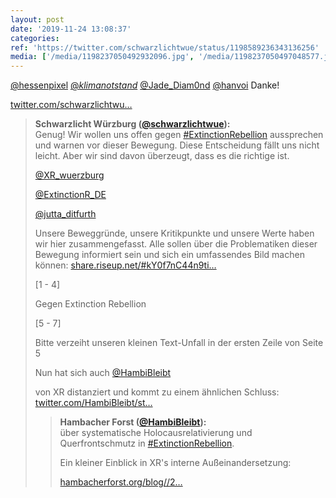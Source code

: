 ```yaml
---
layout: post
date: '2019-11-24 13:08:37'
categories: 
ref: 'https://twitter.com/schwarzlichtwue/status/1198589236343136256'
media: ['/media/1198237050492932096.jpg', '/media/1198237050497048577.jpg', '/media/1198237050589384704.jpg', '/media/1198237050849374208.jpg', '/media/1198237084827435014.jpg', '/media/1198237085330804745.jpg', '/media/1198237085649518592.jpg']
---
```

[@hessenpixel](https://twitter.com/hessenpixel) [@_klimanotstand_](https://twitter.com/_klimanotstand_) [@Jade_Diam0nd](https://twitter.com/Jade_Diam0nd) [@hanvoi](https://twitter.com/hanvoi) Danke!

[twitter.com/schwarzlichtwu…](https://twitter.com/schwarzlichtwue/status/1198237046843858949?s=19)
> <b>Schwarzlicht Würzburg ([@schwarzlichtwue](https://twitter.com/schwarzlichtwue)):</b>  
>Genug! Wir wollen uns offen gegen [#ExtinctionRebellion](/t/extinctionrebellion) aussprechen und warnen vor dieser Bewegung. Diese Entscheidung fällt uns nicht leicht. Aber wir sind davon überzeugt, dass es die richtige ist.  
>  
>  
>  
>[@XR_wuerzburg](https://twitter.com/XR_wuerzburg)  
>  
>[@ExtinctionR_DE](https://twitter.com/ExtinctionR_DE)  
>  
>[@jutta_ditfurth](https://twitter.com/jutta_ditfurth)  
>  
>Unsere Beweggründe, unsere Kritikpunkte und unsere Werte haben wir hier zusammengefasst. Alle sollen über die Problematiken dieser Bewegung informiert sein und sich ein umfassendes Bild machen können: [share.riseup.net/#kY0f7nC44n9ti…](https://share.riseup.net/#kY0f7nC44n9tip_SEJ5mVg)  
>  
>[1 - 4]  
>  
>  
>  
>Gegen Extinction Rebellion   
>  
>[5 - 7]   
>  
>Bitte verzeiht unseren kleinen Text-Unfall in der ersten Zeile von Seite 5  
>  
>Nun hat sich auch [@HambiBleibt](https://twitter.com/HambiBleibt)  
>  
>von XR distanziert und kommt zu einem ähnlichen Schluss: [twitter.com/HambiBleibt/st…](https://twitter.com/HambiBleibt/status/1198579091831709701?s=19)  
>> <b>Hambacher Forst ([@HambiBleibt](https://twitter.com/HambiBleibt)):</b>    
>>über systematische Holocausrelativierung und Querfrontschmutz  in [#ExtinctionRebellion](/t/extinctionrebellion).     
>>    
>>    
>>    
>>Ein kleiner Einblick in XR's interne Außeinandersetzung:    
>>    
>>[hambacherforst.org/blog//2…](https://hambacherforst.org/blog//24/xr-systematische-holocausrelativierung-und-der-querfrontschmutz/)    
>  
>  

